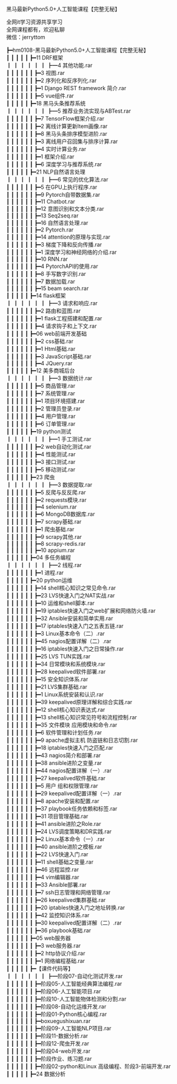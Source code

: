 黑马最新Python5.0+人工智能课程【完整无秘】

全网it学习资源共享学习<br>全网课程都有，欢迎私聊<br>微信：jerryttom<br>

┣━hm0108-黑马最新Python5.0+人工智能课程【完整无秘】<br> ┃ ┃ ┃ ┃ ┃ ┣━11 DRF框架<br> ┃ ┃ ┃ ┃ ┃ ┃ ┣━4 其他功能.rar<br> ┃ ┃ ┃ ┃ ┃ ┃ ┣━3 视图.rar<br> ┃ ┃ ┃ ┃ ┃ ┃ ┣━2 序列化和反序列化.rar<br> ┃ ┃ ┃ ┃ ┃ ┃ ┣━1 Django REST framework 简介.rar<br> ┃ ┃ ┃ ┃ ┃ ┃ ┣━5 vue组件.rar<br> ┃ ┃ ┃ ┃ ┃ ┣━18 黑马头条推荐系统<br> ┃ ┃ ┃ ┃ ┃ ┃ ┣━5 推荐业务流实现与ABTest.rar<br> ┃ ┃ ┃ ┃ ┃ ┃ ┣━7 TensorFlow框架介绍.rar<br> ┃ ┃ ┃ ┃ ┃ ┃ ┣━2 离线计算更新Item画像.rar<br> ┃ ┃ ┃ ┃ ┃ ┃ ┣━8 黑马头条排序模型进阶.rar<br> ┃ ┃ ┃ ┃ ┃ ┃ ┣━3 离线用户召回集与排序计算.rar<br> ┃ ┃ ┃ ┃ ┃ ┃ ┣━4 实时计算业务.rar<br> ┃ ┃ ┃ ┃ ┃ ┃ ┣━1 框架介绍.rar<br> ┃ ┃ ┃ ┃ ┃ ┃ ┣━6 深度学习与推荐系统.rar<br> ┃ ┃ ┃ ┃ ┃ ┣━21 NLP自然语言处理<br> ┃ ┃ ┃ ┃ ┃ ┃ ┣━6 常见的优化算法.rar<br> ┃ ┃ ┃ ┃ ┃ ┃ ┣━5 在GPU上执行程序.rar<br> ┃ ┃ ┃ ┃ ┃ ┃ ┣━9 Pytorch自带数据集.rar<br> ┃ ┃ ┃ ┃ ┃ ┃ ┣━11 Chatbot.rar<br> ┃ ┃ ┃ ┃ ┃ ┃ ┣━12 意图识别和文本分类.rar<br> ┃ ┃ ┃ ┃ ┃ ┃ ┣━13 Seq2seq.rar<br> ┃ ┃ ┃ ┃ ┃ ┃ ┣━16 自然语言处理.rar<br> ┃ ┃ ┃ ┃ ┃ ┃ ┣━2 Pytorch.rar<br> ┃ ┃ ┃ ┃ ┃ ┃ ┣━14 attention的原理与实现.rar<br> ┃ ┃ ┃ ┃ ┃ ┃ ┣━3 梯度下降和反向传播.rar<br> ┃ ┃ ┃ ┃ ┃ ┃ ┣━1 深度学习和神经网络的介绍.rar<br> ┃ ┃ ┃ ┃ ┃ ┃ ┣━10 RNN.rar<br> ┃ ┃ ┃ ┃ ┃ ┃ ┣━4 PytorchAPI的使用.rar<br> ┃ ┃ ┃ ┃ ┃ ┃ ┣━8 手写数字识别.rar<br> ┃ ┃ ┃ ┃ ┃ ┃ ┣━7 数据加载.rar<br> ┃ ┃ ┃ ┃ ┃ ┃ ┣━15 beam search.rar<br> ┃ ┃ ┃ ┃ ┃ ┣━14 flask框架<br> ┃ ┃ ┃ ┃ ┃ ┃ ┣━3 请求和响应.rar<br> ┃ ┃ ┃ ┃ ┃ ┃ ┣━2 路由和蓝图.rar<br> ┃ ┃ ┃ ┃ ┃ ┃ ┣━1 flask工程搭建和配置.rar<br> ┃ ┃ ┃ ┃ ┃ ┃ ┣━4 请求钩子和上下文.rar<br> ┃ ┃ ┃ ┃ ┃ ┣━06 web前端开发基础<br> ┃ ┃ ┃ ┃ ┃ ┃ ┣━2 css基础.rar<br> ┃ ┃ ┃ ┃ ┃ ┃ ┣━1 Html基础.rar<br> ┃ ┃ ┃ ┃ ┃ ┃ ┣━3 JavaScript基础.rar<br> ┃ ┃ ┃ ┃ ┃ ┃ ┣━4 JQuery.rar<br> ┃ ┃ ┃ ┃ ┃ ┣━12 美多商城后台<br> ┃ ┃ ┃ ┃ ┃ ┃ ┣━3 数据统计.rar<br> ┃ ┃ ┃ ┃ ┃ ┃ ┣━5 商品管理.rar<br> ┃ ┃ ┃ ┃ ┃ ┃ ┣━7 系统管理.rar<br> ┃ ┃ ┃ ┃ ┃ ┃ ┣━1 项目环境搭建.rar<br> ┃ ┃ ┃ ┃ ┃ ┃ ┣━2 管理员登录.rar<br> ┃ ┃ ┃ ┃ ┃ ┃ ┣━4 用户管理.rar<br> ┃ ┃ ┃ ┃ ┃ ┃ ┣━6 订单管理.rar<br> ┃ ┃ ┃ ┃ ┃ ┣━19 python测试<br> ┃ ┃ ┃ ┃ ┃ ┃ ┣━1 手工测试.rar<br> ┃ ┃ ┃ ┃ ┃ ┃ ┣━2 web自动化测试.rar<br> ┃ ┃ ┃ ┃ ┃ ┃ ┣━4 性能测试.rar<br> ┃ ┃ ┃ ┃ ┃ ┃ ┣━3 接口测试.rar<br> ┃ ┃ ┃ ┃ ┃ ┃ ┣━5 移动测试.rar<br> ┃ ┃ ┃ ┃ ┃ ┣━23 爬虫<br> ┃ ┃ ┃ ┃ ┃ ┃ ┣━3 数据提取.rar<br> ┃ ┃ ┃ ┃ ┃ ┃ ┣━5 反爬与反反爬.rar<br> ┃ ┃ ┃ ┃ ┃ ┃ ┣━2 requests模块.rar<br> ┃ ┃ ┃ ┃ ┃ ┃ ┣━4 selenium.rar<br> ┃ ┃ ┃ ┃ ┃ ┃ ┣━6 MongoDB数据库.rar<br> ┃ ┃ ┃ ┃ ┃ ┃ ┣━7 scrapy基础.rar<br> ┃ ┃ ┃ ┃ ┃ ┃ ┣━1 爬虫基础.rar<br> ┃ ┃ ┃ ┃ ┃ ┃ ┣━9 scrapy其他.rar<br> ┃ ┃ ┃ ┃ ┃ ┃ ┣━8 scrapy-redis.rar<br> ┃ ┃ ┃ ┃ ┃ ┃ ┣━10 appium.rar<br> ┃ ┃ ┃ ┃ ┃ ┣━04 多任务编程<br> ┃ ┃ ┃ ┃ ┃ ┃ ┣━2 线程.rar<br> ┃ ┃ ┃ ┃ ┃ ┃ ┣━1 进程.rar<br> ┃ ┃ ┃ ┃ ┃ ┣━20 python运维<br> ┃ ┃ ┃ ┃ ┃ ┃ ┣━14 shell核心知识之常见命令.rar<br> ┃ ┃ ┃ ┃ ┃ ┃ ┣━23 LVS快速入门之NAT实战.rar<br> ┃ ┃ ┃ ┃ ┃ ┃ ┣━10 运维和shell脚本.rar<br> ┃ ┃ ┃ ┃ ┃ ┃ ┣━19 iptables快速入门之web扩展和网络防火墙.rar<br> ┃ ┃ ┃ ┃ ┃ ┃ ┣━32 Ansible安装和简单实用.rar<br> ┃ ┃ ┃ ┃ ┃ ┃ ┣━17 iptables快速入门之五表五链.rar<br> ┃ ┃ ┃ ┃ ┃ ┃ ┣━3 Linux基本命令（二）.rar<br> ┃ ┃ ┃ ┃ ┃ ┃ ┣━45 nagios配置详解（二）.rar<br> ┃ ┃ ┃ ┃ ┃ ┃ ┣━16 iptables快速入门之日常操作.rar<br> ┃ ┃ ┃ ┃ ┃ ┃ ┣━25 LVS TUN实践.rar<br> ┃ ┃ ┃ ┃ ┃ ┃ ┣━34 日常模块和系统模块.rar<br> ┃ ┃ ┃ ┃ ┃ ┃ ┣━28 keepalived软件部署.rar<br> ┃ ┃ ┃ ┃ ┃ ┃ ┣━15 安全知识体系.rar<br> ┃ ┃ ┃ ┃ ┃ ┃ ┣━21 LVS集群基础.rar<br> ┃ ┃ ┃ ┃ ┃ ┃ ┣━1 Linux系统安装和认识.rar<br> ┃ ┃ ┃ ┃ ┃ ┃ ┣━39 keepalived原理详解和综合实践.rar<br> ┃ ┃ ┃ ┃ ┃ ┃ ┣━12 shell核心知识表达式.rar<br> ┃ ┃ ┃ ┃ ┃ ┃ ┣━13 shell核心知识常见符号和流程控制.rar<br> ┃ ┃ ┃ ┃ ┃ ┃ ┣━35 文件模块 应用模块和命令.rar<br> ┃ ┃ ┃ ┃ ┃ ┃ ┣━6 软件管理和计划任务.rar<br> ┃ ┃ ┃ ┃ ┃ ┃ ┣━9 apache虚拟主机 防盗链和日志切割.rar<br> ┃ ┃ ┃ ┃ ┃ ┃ ┣━18 iptables快速入门之匹配.rar<br> ┃ ┃ ┃ ┃ ┃ ┃ ┣━43 nagios简介和部署.rar<br> ┃ ┃ ┃ ┃ ┃ ┃ ┣━38 ansible进阶之变量.rar<br> ┃ ┃ ┃ ┃ ┃ ┃ ┣━44 nagios配置详解（一）.rar<br> ┃ ┃ ┃ ┃ ┃ ┃ ┣━27 keepalived软件基础.rar<br> ┃ ┃ ┃ ┃ ┃ ┃ ┣━5 用户 组和权限管理.rar<br> ┃ ┃ ┃ ┃ ┃ ┃ ┣━29 keepalived配置详解（一）.rar<br> ┃ ┃ ┃ ┃ ┃ ┃ ┣━8 apache安装和配置.rar<br> ┃ ┃ ┃ ┃ ┃ ┃ ┣━37 playbook任务依赖和标签.rar<br> ┃ ┃ ┃ ┃ ┃ ┃ ┣━31 项目管理基础.rar<br> ┃ ┃ ┃ ┃ ┃ ┃ ┣━41 ansible进阶之Role.rar<br> ┃ ┃ ┃ ┃ ┃ ┃ ┣━24 LVS调度策略和DR实践.rar<br> ┃ ┃ ┃ ┃ ┃ ┃ ┣━2 Linux基本命令（一）.rar<br> ┃ ┃ ┃ ┃ ┃ ┃ ┣━40 ansible进阶之模板.rar<br> ┃ ┃ ┃ ┃ ┃ ┃ ┣━22 LVS快速入门.rar<br> ┃ ┃ ┃ ┃ ┃ ┃ ┣━11 shell基础之变量.rar<br> ┃ ┃ ┃ ┃ ┃ ┃ ┣━46 远程监控.rar<br> ┃ ┃ ┃ ┃ ┃ ┃ ┣━4 vim编辑器.rar<br> ┃ ┃ ┃ ┃ ┃ ┃ ┣━33 Ansible部署.rar<br> ┃ ┃ ┃ ┃ ┃ ┃ ┣━7 ssh日志管理和网络管理.rar<br> ┃ ┃ ┃ ┃ ┃ ┃ ┣━26 keepalived集群基础.rar<br> ┃ ┃ ┃ ┃ ┃ ┃ ┣━20 iptables快速入门之地址转换.rar<br> ┃ ┃ ┃ ┃ ┃ ┃ ┣━42 监控知识体系.rar<br> ┃ ┃ ┃ ┃ ┃ ┃ ┣━30 keepalived配置详解（二）.rar<br> ┃ ┃ ┃ ┃ ┃ ┃ ┣━36 playbook基础.rar<br> ┃ ┃ ┃ ┃ ┃ ┣━05 web服务器<br> ┃ ┃ ┃ ┃ ┃ ┃ ┣━3 web服务器.rar<br> ┃ ┃ ┃ ┃ ┃ ┃ ┣━2 http协议介绍.rar<br> ┃ ┃ ┃ ┃ ┃ ┃ ┣━1 网络编程基础.rar<br> ┃ ┃ ┃ ┃ ┃ ┣━【课件代码等】<br> ┃ ┃ ┃ ┃ ┃ ┃ ┣━阶段07-自动化测试开发.rar<br> ┃ ┃ ┃ ┃ ┃ ┃ ┣━阶段05-人工智能经典算法编程.rar<br> ┃ ┃ ┃ ┃ ┃ ┃ ┣━阶段06-人工智能项目.rar<br> ┃ ┃ ┃ ┃ ┃ ┃ ┣━阶段10-人工智能物体检测和分割.rar<br> ┃ ┃ ┃ ┃ ┃ ┃ ┣━阶段08-自动化运维开发.rar<br> ┃ ┃ ┃ ┃ ┃ ┃ ┣━阶段01-Python核心编程.rar<br> ┃ ┃ ┃ ┃ ┃ ┃ ┣━boxuegushixuan.rar<br> ┃ ┃ ┃ ┃ ┃ ┃ ┣━阶段09-人工智能NLP项目.rar<br> ┃ ┃ ┃ ┃ ┃ ┃ ┣━阶段11-数据分析.rar<br> ┃ ┃ ┃ ┃ ┃ ┃ ┣━阶段12-爬虫开发.rar<br> ┃ ┃ ┃ ┃ ┃ ┃ ┣━阶段04-web开发.rar<br> ┃ ┃ ┃ ┃ ┃ ┃ ┣━阶段作业、练习题.rar<br> ┃ ┃ ┃ ┃ ┃ ┃ ┣━阶段02-python和Linux 高级编程、阶段3-前端开发.rar<br> ┃ ┃ ┃ ┃ ┃ ┣━24 数据分析